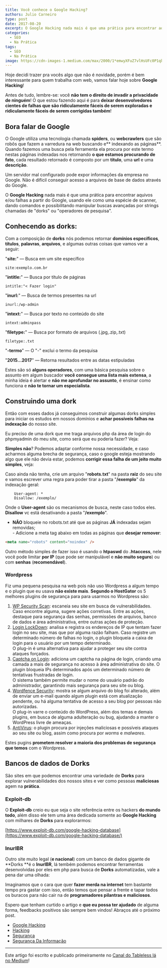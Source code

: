 ```yaml
---
title: Você conhece o Google Hacking?
authors: Julio Carneiro
type: post
date: 2017-08-20
excerpt: O Google Hacking nada mais é que uma prática para encontrar aquivos e/ou falhas a partir do GoogleEntão vamos entender e conhece-lo na prática!
categories:
  - SEO
  - Na Prática
tags:
  - SEO
  - Na Prática
image: https://cdn-images-1.medium.com/max/2000/1*emwyXFuZ7vlHsUFc0P1qkA.png
---
```


Hoje decidi trazer pra vocês algo que não é
novidade, porém é bem interessante para quem trabalha com web, vamos falar hoje
sobre **Google Hacking**!

Antes de tudo, lembre-se: você **não tem o direito de invadir a privacidade de ninguém**! O que
estou fazendo aqui é para **deixar desenvolvedores cientes de falhas que são
ridiculamente fáceis de serem exploradas e ridiculamente fáceis de serem
corrigidas também**!

## Bora falar de Google

O Google utiliza uma tecnologia chamada **spiders**, ou **webcrawlers** que são
robôs que fazem a varredura na web buscando e** indexando as páginas**. Quando
fazemos uma busca pela ferramenta ela procura por este termo nestas páginas
indexadas nos retornando **o que estamos procurando de fato**, cada resultado
retornado é composto por um **titulo**, uma **url** e uma **descrição**.

Um servidor mal configurado pode expor informações da empresa no Google. Não é
difícil conseguir acesso a arquivos de base de dados através do Google.

O **Google Hacking** nada mais é que uma prática para encontrar aquivos e/ou
falhas a partir do Google, usando ele como uma espécie de scanner, dando
comandos e possibilitando manipular buscas avançadas por strings chamadas de
"dorks" ou "operadores de pesquisa".

## Conhecendo as dorks:

Com a composição de **dorks** nós podemos retornar **domínios específicos**,
**títulos**, **palavras**, **arquivos**, e algumas outras coisas que vamos ver a
seguir:

"**site:**" — Busca em um site específico

```
site:exemplo.com.br
```

"**intitle:**" — Busca por título de páginas


```
intitle:"< Fazer login"
```

"**inurl:**" — Busca de termos presentes na url

```
inurl:/wp-admin
```

"**intext:**" — Busca por texto no conteúdo do site

```
intext:adminpass
```

"**filetype:**" — Busca por formato de arquivos (.jpg,.zip,.txt)

```
filetype:.txt
```


"**-termo**" — O "-" exclui o termo da pesquisa

"**2015…2017**" — Retorna resultados entre as datas estipuladas

Estes são só **alguns operadores**, com uma básica pesquisa sobre o assunto em
algum buscador **você consegue uma lista mais extensa**, a minha ideia é alertar
e **não me aprofundar no assunto**, é ensinar como funciona e **não te tornar um
especialista**.

## Construindo uma dork

Então com esses dados já conseguimos construir algumas dorks simples para
iniciar os estudos em nossos domínios e **achar possíveis falhas na indexação**
do nosso site.

Eu preciso de uma dork que me traga arquivos php da área de login do phpmyadmin
do meu site, como será que eu poderia fazer? Veja:


**Simples não**? Podemos adaptar conforme nossa necessidade, e caso acharmos
alguma brecha de segurança, caso o google esteja mostrando algo que ele não
devia estar, podemos **corrigir essa falha de um jeito muito simples**, veja:

Caso ainda não tenha, crie um arquivo "**robots.txt**" na pasta **raiz** do seu
site e vamos escrever uma regra para poder tirar a pasta "**/exemplo**" da
indexação geral:

```
    User-agent: * 
    Disallow: /exemplo/
```

Onde o **User-agent** são os mecanismos de busca, neste caso todos eles. <br>
**Disallow** vc está desativando a pasta "**/exemplo**".

- **NÃO** bloqueie no robots.txt até que as páginas **JÁ** indexadas sejam
removidas; <br> - Adicione a meta tag abaixo em todas as páginas que **desejar
remover**:

```html
<meta name="robots" content="noindex" />
```

Outro método simples de fazer isso é usando o **htpaswd** do **.htaccess**, nele
você pode limitar **por IP** (que pode ser manipulável e **não muito seguro**)
ou com **senhas** (**recomendável**).

### Wordpress

Fiz uma pequena pesquisa na web pois não uso Wordpress a algum tempo e o plugin
que eu usava **não existe mais**. **Segundo o HostGator** os 5 melhores plugins
de segurança para para usarmos no Wordpress são:

1.  [WP Security Scan](https://wordpress.org/plugins/wp-security-scan): escaneia seu
site em busca de vulnerabilidades. Caso encontre alguma, sugere ações
corretivas. Entre as ações, destaque para segurança das senhas, permissões de
arquivos, banco de dados e área administrativa, entre outras ações de proteção.
1.  [Login LockDown](https://wordpress.org/plugins/login-lockdown): analisa e
registra os endereços de IP que tentam fazer login no seu site, mas que por
alguma razão falham. Caso registre um determinado número de falhas no login, o
plugin bloqueia a caixa de login para o usuário por um tempo determinado.<br> O
plug-in é uma alternativa para ajudar a proteger seu site contra ataques
forçados.
1.  [Captcha on Login](https://wordpress.org/plugins/captcha-on-login): adiciona um
captcha na página de login, criando uma camada a mais de segurança no acesso à
área administrativa do site. O plugin bloqueia IPs determinados após um
determinado número de tentativas frustradas de login.<br> O sistema também
permite mudar o nome do usuário padrão do administrador, garantindo mais
segurança para seu site ou blog.
1.  [Wordfence Security](https://wordpress.org/plugins/wordfence/): mostra se algum
arquivo do blog foi alterado, além de enviar um e-mail quando algum plugin está
com atualização pendente, ou há alguma tentativa de acesso a seu blog por
pessoas não autorizadas.<br> O plug-in varre o conteúdo do WordPress, além dos
temas e demais plugins, em busca de alguma adulteração ou bug, ajudando a manter
o WordPress livre de ameaças.
1.  [AntiVirus](https://wordpress.org/plugins/antivirus/): o plugin procura por
injeções maliciosas e possíveis ataques ao seu site ou blog, assim como procura
por *worms* e *malwares*.

Estes pugins **prometem resolver a maioria dos problemas de segurança que
temos** com o Wordpress.

## Bancos de dados de Dorks

São sites em que podemos encontrar uma variedade de **Dorks** para explorar
vulnerabilidades dos nossos sites e ver como pessoas **maliciosas** agem na
**prática**.

### Exploit-db

O **Exploit-db** creio eu que seja o site referência entre os hackers **do mundo
todo**, além disso ele tem uma área dedicada somente ao **Google Hacking** com
milhares de **Dorks** para explorarmos:

[https://www.exploit-db.com/google-hacking-database](https://www.exploit-db.com/google-hacking-database/)

### InurlBR

Outro site muito legal (**e nacional**) com um banco de dados gigante de **Dorks
**é o **InurlBR**, lá tembém podemos encontrar ferramentas desenvolvidas por
eles em php para busca de **Dorks** automatizadas, vale a pena dar uma olhada:

Imaginamos que o cara que quer **fazer merda na internet** tem bastante tempo
pra gastar com isso, então temos que pensar a frente e tapar todos os buracos
para não cair na de **programadores pilantras e maliciosos**.

Espero que tenham curtido o artigo e **que eu possa ter ajudado** de alguma
forma, feedbacks positivos são sempre bem vindos! Abraços até o próximo post.

* [Google Hacking](https://medium.com/tag/google-hacking?source=post)
* [Hacking](https://medium.com/tag/hacking?source=post)
* [Segurança](https://medium.com/tag/seguranÃ§a?source=post)
* [Segurança Da Informação](https://medium.com/tag/seguranÃ§a-da-informaÃ§Ã£o?source=post)

---

Este artigo foi escrito e publicado primeiramente no [Canal do Tableless lá no Medium](https://medium.com/tableless)! 
